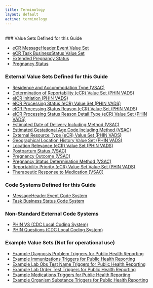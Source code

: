 ```yaml
---
title: Terminology
layout: default
active: terminology
---
```

<!-- { :.no_toc } -->
<!-- TOC  the css styling for this is \pages\assets\css\project.css under 'markdown-toc'-->
<!-- * Do not remove this line (it will not be displayed)
{:toc} -->
<!-- end TOC -->
<br/>
### Value Sets Defined for this Guide

- [eCR MessageHeader Event Value Set](ValueSet-valueset-ecr-messageheader-event.html)
- [eCR Task BusinessStatus Value Set](ValueSet-valueset-ecr-task-businessstatus.html)
- [Extended Pregnancy Status](ValueSet-2.16.840.1.113762.1.4.1099.24.html)
- [Pregnancy Status](ValueSet-pregnancy-status.html)

### External Value Sets Defined for this Guide

- [Residence and Accommodation Type (VSAC)](https://vsac.nlm.nih.gov/valueset/2.16.840.1.113883.11.20.9.49/expansion)
- [Determination of Reportability (eCR) Value Set (PHIN VADS)](https://phinvads.cdc.gov/vads/ViewValueSet.action?oid=2.16.840.1.113883.10.20.15.2.5.3)
- [eICR Initiation (PHIN VADS)](https://phinvads.cdc.gov/vads/ViewValueSet.action?oid=2.16.840.1.113883.10.20.15.2.5.11)
- [eICR Processing Status (eCR) Value Set (PHIN VADS)](http://phinvads.cdc.gov/vads/ViewValueSet.action?oid=2.16.840.1.113883.10.20.15.2.5.8)
- [eICR Processing Status Reason (eCR) Value Set (PHIN VADS)](http://phinvads.cdc.gov/vads/ViewValueSet.action?oid=2.16.840.1.113883.10.20.15.2.5.7)
- [eICR Processing Status Reason Detail Type (eCR) Value Set (PHIN VADS)](http://phinvads.cdc.gov/vads/ViewValueSet.action?oid=2.16.840.1.113883.10.20.15.2.5.10)
- [Estimated Date of Delivery Including Method (VSAC)](https://vsac.nlm.nih.gov/valueset/2.16.840.1.113883.11.20.9.81/expansion)
- [Estimated Gestational Age Code Including Method (VSAC)](https://vsac.nlm.nih.gov/valueset/2.16.840.1.113883.11.20.9.82/expansion)
- [External Resource Type (eCR) Value Set (PHIN VADS)](http://phinvads.cdc.gov/vads/ViewValueSet.action?oid=2.16.840.1.113883.10.20.15.2.5.4)
- [Geographical Location History Value Set (PHIN VADS)](http://phinvads.cdc.gov/vads/ViewValueSet.action?oid=2.16.840.1.114222.4.11.3201) 
- [Location Relevance (eCR) Value Set (PHIN VADS)](https://phinvads.cdc.gov/vads/ViewValueSet.action?oid=2.16.840.1.113883.10.20.15.2.5.6)
- [Postpartum Status (VSAC)](https://vsac.nlm.nih.gov/valueset/2.16.840.1.113883.11.20.9.87/expansion)
- [Pregnancy Outcome (VSAC)](https://vsac.nlm.nih.gov/valueset/2.16.840.1.113883.11.20.9.86/expansion)
- [Pregnancy Status Determination Method (VSAC)](https://vsac.nlm.nih.gov/valueset/2.16.840.1.113883.11.20.9.80/expansion)
- [Reportability Priority (eCR) Value Set Value Set (PHIN VADS)](http://phinvads.cdc.gov/vads/ViewValueSet.action?oid=2.16.840.1.113883.10.20.15.2.5.5)
- [Therapeutic Response to Medication (VSAC)](https://vsac.nlm.nih.gov/valueset/2.16.840.1.113883.10.20.15.2.5.12/expansion)

### Code Systems Defined for this Guide

- [MessageHeader Event Code System](CodeSystem-codesystem-messageHeader-event.html)
- [Task Business Status Code System](CodeSystem-codesystem-task-businessStatus.html)

### Non-Standard External Code Systems

- [PHIN VS (CDC Local Coding System)](https://phinvads.cdc.gov/vads/ViewCodeSystem.action?id=2.16.840.1.114222.4.5.274)
- [PHIN Questions (CDC Local Coding System)](https://phinvads.cdc.gov/vads/ViewCodeSystem.action?id=2.16.840.1.114222.4.5.232)

### Example Value Sets (Not for operational use)

- [Example Diagnosis Problem Triggers for Public Health Reporting](ValueSet-valueset-dxtc-example.html)
- [Example Immunizations Triggers for Public Health Reporting](ValueSet-valueset-iztc-example.html)
- [Example Lab Obs Test Name Triggers for Public Health Reporting](ValueSet-valueset-lrtc-example.html)
- [Example Lab Order Test Triggers for Public Health Reporting](ValueSet-valueset-lotc-example.html)
- [Example Medications Triggers for Public Health Reporting](ValueSet-valueset-mrtc-example.html)
- [Example Organism Substance Triggers for Public Health Reporting](ValueSet-valueset-ostc-example.html)